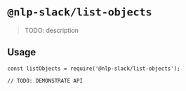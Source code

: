 # `@nlp-slack/list-objects`

> TODO: description

## Usage

```
const listObjects = require('@nlp-slack/list-objects');

// TODO: DEMONSTRATE API
```
